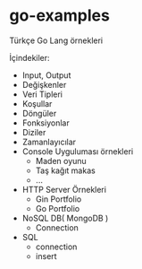 # go-examples
Türkçe Go Lang örnekleri

İçindekiler:
  - Input, Output
  - Değişkenler
  - Veri Tipleri
  - Koşullar
  - Döngüler
  - Fonksiyonlar
  - Diziler
  - Zamanlayıcılar
  - Console Uyguluması örnekleri
    - Maden oyunu
    - Taş kağıt makas
    - ...
  - HTTP Server Örnekleri
    - Gin Portfolio
    - Go Portfolio
  - NoSQL DB( MongoDB )
    - Connection
  - SQL
    - connection
    - insert
   

  
